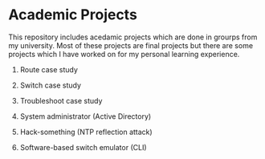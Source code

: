 # Academic Projects
This repository includes acedamic projects which are done in grourps from my university. Most of these projects are final projects but there are some projects which I have worked on for my personal learning experience. 
 
1. Route case study 

2. Switch case study 

3. Troubleshoot case study

4. System administrator (Active Directory)

5. Hack-something (NTP reflection attack)

6. Software-based switch emulator (CLI)


 
 
